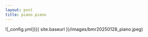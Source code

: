 ```yaml
---
layout: post
title: piano piano
---
```


![_config.yml]({{ site.baseurl }}/images/bmr20250128_piano.jpeg)
